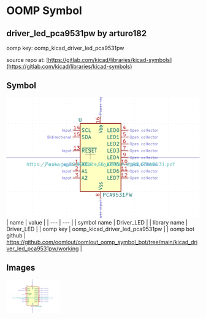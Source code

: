 # OOMP Symbol  
## driver_led_pca9531pw  by arturo182  
  
oomp key: oomp_kicad_driver_led_pca9531pw  
  
source repo at: [https://gitlab.com/kicad/libraries/kicad-symbols](https://gitlab.com/kicad/libraries/kicad-symbols)  
## Symbol  
  
[![working.png](working_600.png)](working.png)  
| name | value | 
| --- | --- | 
| symbol name | Driver_LED | 
| library name | Driver_LED | 
| oomp key | oomp_kicad_driver_led_pca9531pw | 
| oomp bot github | https://github.com/oomlout/oomlout_oomp_symbol_bot/tree/main/kicad_driver_led_pca9531pw/working | 
## Images  
  
[![working.png](working_140.png)](working.png)  

